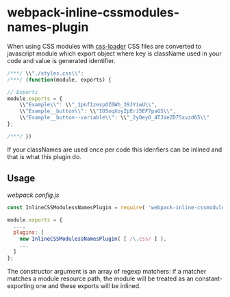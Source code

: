 # webpack-inline-cssmodules-names-plugin

When using CSS modules with [css-loader](https://github.com/webpack-contrib/css-loader) CSS files are
converted to javascript module which export object where key is className used in your code and value
is generated identifier.

```js
/***/ \\"./styles.css\\":
/***/ (function(module, exports) {

// Exports
module.exports = {
	\\"Example\\": \\"_1pnf1zespOZ6Wh_39JYiwU\\",
	\\"Example__button\\": \\"IOSoqXoyZpErJ5EF7paGS\\",
	\\"Example__button--variable\\": \\"_2yOeyO_4TJVeZD75xvzd65\\"
};

/***/ })
```

If your classNames are used once per code this idenfiers can be inlined and that is what this plugin do.

## Usage

_webpack.config.js_
```js
const InlineCSSModulessNamesPlugin = require( 'webpack-inline-cssmodules-names-plugin' );

module.exports = {
  ...,
  plugins: [
    new InlineCSSModulessNamesPlugin( [ /\.css/ ] ),
    ...
  ]
};
```

The constructor argument is an array of regexp matchers: if a matcher matches a module resource
path, the module will be treated as an constant-exporting one and these exports will be inlined.

